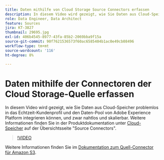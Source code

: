 ```yaml
---
title: Daten mithilfe von Cloud Storage Source Connectors erfassen
description: In diesem Video wird gezeigt, wie Sie Daten aus Cloud-Speicher problemlos in das Echtzeit-Kundenprofil und den Daten-Pool von Adobe Experience Platform integrieren können, und zwar nahtlos und skalierbar.
role: Data Engineer, Data Architect
feature: Sources
jira: KT-3827
thumbnail: 29695.jpg
exl-id: 406b4545-8977-43fa-85b2-2069bba9f15a
source-git-commit: 90f7621536573f60ac6585404b1ac0e49cb08496
workflow-type: tm+mt
source-wordcount: '116'
ht-degree: 8%

---
```


# Daten mithilfe der Connectoren der Cloud Storage-Quelle erfassen

In diesem Video wird gezeigt, wie Sie Daten aus Cloud-Speicher problemlos in das Echtzeit-Kundenprofil und den Daten-Pool von Adobe Experience Platform integrieren können, und zwar nahtlos und skalierbar. Weitere Informationen finden Sie in der Produktdokumentation unter [Cloud-Speicher](https://experienceleague.adobe.com/docs/experience-platform/sources/home.html?lang=en#cloud-storage) auf der Übersichtsseite &quot;Source Connectors&quot;.

>[!VIDEO](https://video.tv.adobe.com/v/29695?quality=12&learn=on)

Weitere Informationen finden Sie im [Dokumentation zum Quell-Connector für Amazon S3](https://experienceleague.adobe.com/docs/experience-platform/sources/ui-tutorials/create/cloud-storage/s3.html?lang=de).
